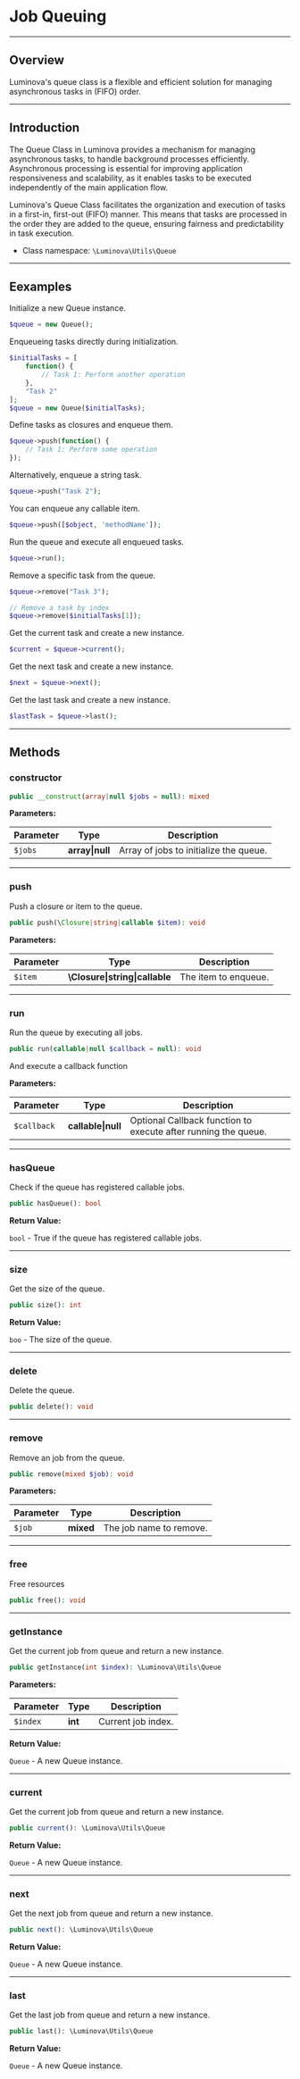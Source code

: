 # Job Queuing

***

## Overview

Luminova&#039;s queue class is a flexible and efficient solution for managing asynchronous tasks in (FIFO) order.

***

## Introduction

The Queue Class in Luminova provides a mechanism for managing asynchronous tasks, to handle background processes efficiently. Asynchronous processing is essential for improving application responsiveness and scalability, as it enables tasks to be executed independently of the main application flow.

Luminova's Queue Class facilitates the organization and execution of tasks in a first-in, first-out (FIFO) manner. This means that tasks are processed in the order they are added to the queue, ensuring fairness and predictability in task execution.

* Class namespace: `\Luminova\Utils\Queue`


***

## Eexamples

 Initialize a new Queue instance.
 
```php
$queue = new Queue();
```

Enqueueing tasks directly during initialization.
```php
$initialTasks = [
    function() {
        // Task 1: Perform another operation
    },
    "Task 2"
];
$queue = new Queue($initialTasks);
```

Define tasks as closures and enqueue them.

```php
$queue->push(function() {
    // Task 1: Perform some operation
});
```

Alternatively, enqueue a string task.

```php
$queue->push("Task 2");
```

You can enqueue any callable item.

```php
$queue->push([$object, 'methodName']);
```

Run the queue and execute all enqueued tasks.

```php
$queue->run();
```

Remove a specific task from the queue.

```php
$queue->remove("Task 3");

// Remove a task by index
$queue->remove($initialTasks[1]);
```

Get the current task and create a new instance.

```php
$current = $queue->current();
```

Get the next task and create a new instance.

```php
$next = $queue->next();
```

Get the last task and create a new instance.

```php
$lastTask = $queue->last();
```


***

## Methods


### constructor

```php
public __construct(array|null $jobs = null): mixed
```

**Parameters:**

| Parameter | Type | Description |
|-----------|------|-------------|
| `$jobs` | **array&#124;null** | Array of jobs to initialize the queue. |


***


### push

Push a closure or item to the queue.

```php
public push(\Closure|string|callable $item): void
```

**Parameters:**

| Parameter | Type | Description |
|-----------|------|-------------|
| `$item` | **\Closure&#124;string&#124;callable** | The item to enqueue. |


***


### run

Run the queue by executing all jobs.

```php
public run(callable|null $callback = null): void
```

And execute a callback function


**Parameters:**

| Parameter | Type | Description |
|-----------|------|-------------|
| `$callback` | **callable&#124;null** | Optional Callback function to execute after running the queue. |


***


### hasQueue

Check if the queue has registered callable jobs.

```php
public hasQueue(): bool
```

**Return Value:**

`bool` - True if the queue has registered callable jobs.


***


### size

Get the size of the queue.

```php
public size(): int
```

**Return Value:**

`boo` - The size of the queue.


***


### delete

Delete the queue.

```php
public delete(): void
```


***


### remove

Remove an job from the queue.

```php
public remove(mixed $job): void
```

**Parameters:**

| Parameter | Type | Description |
|-----------|------|-------------|
| `$job` | **mixed** | The job name to remove. |


***


### free

Free resources

```php
public free(): void
```

***


### getInstance

Get the current job from queue and return a new instance.

```php
public getInstance(int $index): \Luminova\Utils\Queue
```

**Parameters:**

| Parameter | Type | Description |
|-----------|------|-------------|
| `$index` | **int** | Current job index. |


**Return Value:**

`Queue` - A new Queue instance.


***

### current

Get the current job from queue and return a new instance.

```php
public current(): \Luminova\Utils\Queue
```

**Return Value:**

`Queue` - A new Queue instance.


***


### next

Get the next job from queue and return a new instance.

```php
public next(): \Luminova\Utils\Queue
```

**Return Value:**

`Queue` - A new Queue instance.


***


### last

Get the last job from queue and return a new instance.

```php
public last(): \Luminova\Utils\Queue
```


**Return Value:**

`Queue` - A new Queue instance.